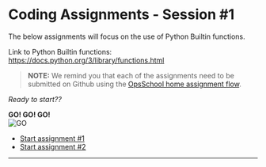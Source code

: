 # Coding Assignments - Session #1 
The below assignments will focus on the use of Python Builtin functions.

Link to Python Builtin functions: \
https://docs.python.org/3/library/functions.html

>**NOTE:** We remind you that each of the assignments need to be submitted on Github using the [OpsSchool home assignment flow](https://github.com/ops-school/docs/blob/main/home-assignments-submission-guide.md).

*Ready to start??*

**GO! GO! GO!** \
![GO](https://media.giphy.com/media/l0EwZc8wvH6uYk3iU/giphy.gif)

- [Start assignment #1](assignment1.md)
- [Start assignment #2](assignment2.md)

---